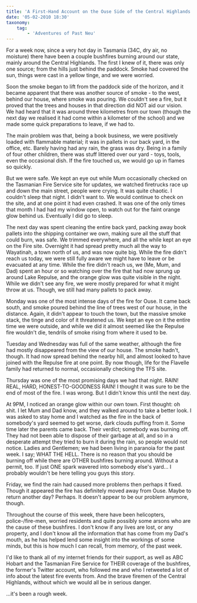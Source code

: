 ```yaml
---
title: 'A First-Hand Account on the Ouse Side of the Central Highlands Bushfires'
date: '05-02-2010 18:30'
taxonomy:
    tag:
        - 'Adventures of Past Neu'
---
```


For a week now, since a very hot day in Tasmania (34C, dry air, no moisture) there have been a couple bushfires burning around our state, mainly around the Central Highlands. The first I knew of it, there was only one source; from the hills just behind the paddock. Smoke had covered the sun, things were cast in a yellow tinge, and we were worried.

Soon the smoke began to lift from the paddock side of the horizon, and it became apparent that there was another source of smoke - to the west, behind our house, where smoke was pouring. We couldn't see a fire, but it proved that the trees and houses in that direction did NOT aid our vision. We had heard that it was around three kilometres from our town (though the next day we realised it had come within a kilometer of the school) and we made some quick preparations to leave, if we had to.

The main problem was that, being a book business, we were positively loaded with flammable material; it was in pallets in our back yard, in the office, etc. Barely having had any rain, the grass was dry. Being in a family of four other children, there was stuff littered over our yard - toys, tools, even the occasional dish. If the fire touched us, we would go up in flames so quickly.

But we were safe. We kept an eye out while Mum occasionally checked on the Tasmanian Fire Service site for updates, we watched firetrucks race up and down the main street, people were crying. It was quite chaotic. I couldn't sleep that night. I didn't want to. We would continue to check on the site, and at one point it had even crashed. It was one of the only times that month I had had my window open, to watch out for the faint orange glow behind us. Eventually I did go to sleep.

The next day was spent cleaning the entire back yard, packing away book pallets into the shipping container we own, making sure all the stuff that could burn, was safe. We trimmed everywhere, and all the while kept an eye on the Fire site. Overnight it had spread pretty much all the way to Wayatinah, a town north of us, and was now quite big. While the fire didn't reach us today, we were still fully aware we might have to leave or be evacuated at any time. While the fire didn't reach us, we (Me, Mum, and Dad) spent an hour or so watching over the fire that had now sprung up around Lake Repulse, and the orange glow was quite visible in the night. While we didn't see any fire, we were mostly prepared for what it might throw at us. Though, we still had many pallets to pack away.

Monday was one of the most intense days of the fire for Ouse. It came back south, and smoke poured behind the line of trees west of our house, in the distance. Again, it didn't appear to touch the town, but the massive smoke stack, the tinge and color of it threatened us. We kept an eye on it the entire time we were outside, and while we did it almost seemed like the Repulse fire wouldn't die, tendrils of smoke rising from where it used to be.

Tuesday and Wednesday was full of the same weather, although the fire had mostly disappeared from the view of our house. The smoke hadn't, though. It had now spread behind the nearby hill, and almost looked to have joined with the Repulse fire at one point. By now though, life for the Flavelle family had returned to normal, occasionally checking the TFS site.

Thursday was one of the most promising days we had that night. RAIN! REAL, HARD, HONEST-TO-GOODNESS RAIN! I thought it was sure to be the end of most of the fire. I was wrong. But I didn't know this until the next day.

At 9PM, I noticed an orange glow within our own town. First thought: oh shit. I let Mum and Dad know, and they walked around to take a better look. I was asked to stay home and I watched as the fire in the back of somebody's yard seemed to get worse, dark clouds puffing from it. Some time later the parents came back. Their verdict; somebody was burning off. They had not been able to dispose of their garbage at all, and so in a desperate attempt they tried to burn it during the rain, so people would not notice. Ladies and Gentlemen; we had been living in paranoia for the past week. I say; WHAT THE HELL. There is no reason that you should be burning off while there are OTHER bushfires burning around. Without a permit, too. If just ONE spark wavered into somebody else's yard... I probably wouldn't be here telling you guys this story.

Friday, we find the rain had caused more problems then perhaps it fixed. Though it appeared the fire has definitely moved away from Ouse. Maybe to return another day? Perhaps. It doesn't appear to be our problem anymore, though.

Throughout the course of this week, there have been helicopters, police-/fire-men, worried residents and quite possibly some arsons who are the cause of these bushfires. I don't know if any lives are lost, or any property, and I don't know all the information that has come from my Dad's mouth, as he has helped lend some insight into the workings of some minds, but this is how much I can recall, from memory, of the past week.

I'd like to thank all of my internet friends for their support, as well as ABC Hobart and the Tasmanian Fire Service for THEIR coverage of the bushfires, the former's Twitter account, who followed me and who I retweeted a lot of info about the latest fire events from. And the brave firemen of the Central Highlands, without which we would all be in serious danger.

...it's been a rough week.